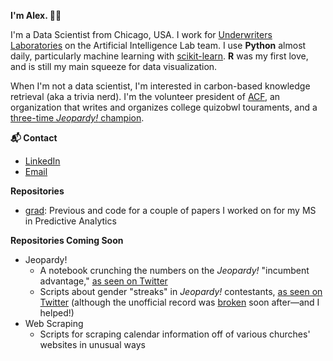 <!--
**adamisch/adamisch** is a ✨ _special_ ✨ repository because its `README.md` (this file) appears on your GitHub profile.

Here are some ideas to get you started:

- 🔭 I’m currently working on ...
- 🌱 I’m currently learning ...
- 👯 I’m looking to collaborate on ...
- 🤔 I’m looking for help with ...
- 💬 Ask me about ...
- 📫 How to reach me: ...
- 😄 Pronouns: ...
- ⚡ Fun fact: ...
-->
**I'm Alex. 👩‍💻**

I'm a Data Scientist from Chicago, USA. I work for [Underwriters Laboratories](ul.com) on the Artificial Intelligence Lab team. I use **Python** almost daily, particularly machine learning with [scikit-learn](https://scikit-learn.org/). **R** was my first love, and is still my main squeeze for data visualization.

When I'm not a data scientist, I'm interested in carbon-based knowledge retrieval (aka a trivia nerd). I'm the volunteer president of [ACF](https://acf-quizbowl.com/about/), an organization that writes and organizes college quizobwl touraments, and a [three-time *Jeopardy!* champion](http://www.j-archive.com/showplayer.php?player_id=13013).

**📬 Contact**
* [LinkedIn](https://www.linkedin.com/in/alexandra-damisch-a641608a/)
* [Email](mailto:alexandra.damisch@gmail.com)

**Repositories**
* [grad](github.com/adamisch/grad): Previous and code for a couple of papers I worked on for my MS in Predictive Analytics

**Repositories Coming Soon**
* Jeopardy!
  * A notebook crunching the numbers on the *Jeopardy!* "incumbent advantage," [as seen on Twitter](https://twitter.com/lessfamous2019/status/1201538200927383552)
  * Scripts about gender "streaks" in *Jeopardy!* contestants, [as seen on Twitter](https://twitter.com/lessfamous2019/status/1201212089265770499) (although the unofficial record was [broken](https://twitter.com/lessfamous2019/status/1206784084187471873) soon after—and I helped!)
 * Web Scraping
    * Scripts for scraping calendar information off of various churches' websites in unusual ways
